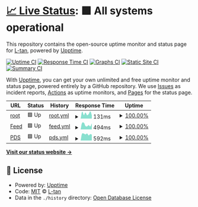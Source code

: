 # [📈 Live Status](https://stats.dolciss.net): <!--live status--> **🟩 All systems operational**

This repository contains the open-source uptime monitor and status page for [L-tan](http://dolciss.net/), powered by [Upptime](https://github.com/upptime/upptime).

[![Uptime CI](https://github.com/dolciss/upptime/workflows/Uptime%20CI/badge.svg)](https://github.com/dolciss/upptime/actions?query=workflow%3A%22Uptime+CI%22)
[![Response Time CI](https://github.com/dolciss/upptime/workflows/Response%20Time%20CI/badge.svg)](https://github.com/dolciss/upptime/actions?query=workflow%3A%22Response+Time+CI%22)
[![Graphs CI](https://github.com/dolciss/upptime/workflows/Graphs%20CI/badge.svg)](https://github.com/dolciss/upptime/actions?query=workflow%3A%22Graphs+CI%22)
[![Static Site CI](https://github.com/dolciss/upptime/workflows/Static%20Site%20CI/badge.svg)](https://github.com/dolciss/upptime/actions?query=workflow%3A%22Static+Site+CI%22)
[![Summary CI](https://github.com/dolciss/upptime/workflows/Summary%20CI/badge.svg)](https://github.com/dolciss/upptime/actions?query=workflow%3A%22Summary+CI%22)

With [Upptime](https://upptime.js.org), you can get your own unlimited and free uptime monitor and status page, powered entirely by a GitHub repository. We use [Issues](https://github.com/dolciss/upptime/issues) as incident reports, [Actions](https://github.com/dolciss/upptime/actions) as uptime monitors, and [Pages](https://stats.dolciss.net) for the status page.

<!--start: status pages-->
<!-- This summary is generated by Upptime (https://github.com/upptime/upptime) -->
<!-- Do not edit this manually, your changes will be overwritten -->
<!-- prettier-ignore -->
| URL | Status | History | Response Time | Uptime |
| --- | ------ | ------- | ------------- | ------ |
| <img alt="" src="https://icons.duckduckgo.com/ip3/dolciss.net.ico" height="13"> [root](https://dolciss.net/) | 🟩 Up | [root.yml](https://github.com/dolciss/upptime/commits/HEAD/history/root.yml) | <details><summary><img alt="Response time graph" src="./graphs/root/response-time-week.png" height="20"> 131ms</summary><br><a href="https://stats.dolciss.net/history/root"><img alt="Response time 154" src="https://img.shields.io/endpoint?url=https%3A%2F%2Fraw.githubusercontent.com%2Fdolciss%2Fupptime%2FHEAD%2Fapi%2Froot%2Fresponse-time.json"></a><br><a href="https://stats.dolciss.net/history/root"><img alt="24-hour response time 85" src="https://img.shields.io/endpoint?url=https%3A%2F%2Fraw.githubusercontent.com%2Fdolciss%2Fupptime%2FHEAD%2Fapi%2Froot%2Fresponse-time-day.json"></a><br><a href="https://stats.dolciss.net/history/root"><img alt="7-day response time 131" src="https://img.shields.io/endpoint?url=https%3A%2F%2Fraw.githubusercontent.com%2Fdolciss%2Fupptime%2FHEAD%2Fapi%2Froot%2Fresponse-time-week.json"></a><br><a href="https://stats.dolciss.net/history/root"><img alt="30-day response time 178" src="https://img.shields.io/endpoint?url=https%3A%2F%2Fraw.githubusercontent.com%2Fdolciss%2Fupptime%2FHEAD%2Fapi%2Froot%2Fresponse-time-month.json"></a><br><a href="https://stats.dolciss.net/history/root"><img alt="1-year response time 154" src="https://img.shields.io/endpoint?url=https%3A%2F%2Fraw.githubusercontent.com%2Fdolciss%2Fupptime%2FHEAD%2Fapi%2Froot%2Fresponse-time-year.json"></a></details> | <details><summary><a href="https://stats.dolciss.net/history/root">100.00%</a></summary><a href="https://stats.dolciss.net/history/root"><img alt="All-time uptime 100.00%" src="https://img.shields.io/endpoint?url=https%3A%2F%2Fraw.githubusercontent.com%2Fdolciss%2Fupptime%2FHEAD%2Fapi%2Froot%2Fuptime.json"></a><br><a href="https://stats.dolciss.net/history/root"><img alt="24-hour uptime 100.00%" src="https://img.shields.io/endpoint?url=https%3A%2F%2Fraw.githubusercontent.com%2Fdolciss%2Fupptime%2FHEAD%2Fapi%2Froot%2Fuptime-day.json"></a><br><a href="https://stats.dolciss.net/history/root"><img alt="7-day uptime 100.00%" src="https://img.shields.io/endpoint?url=https%3A%2F%2Fraw.githubusercontent.com%2Fdolciss%2Fupptime%2FHEAD%2Fapi%2Froot%2Fuptime-week.json"></a><br><a href="https://stats.dolciss.net/history/root"><img alt="30-day uptime 100.00%" src="https://img.shields.io/endpoint?url=https%3A%2F%2Fraw.githubusercontent.com%2Fdolciss%2Fupptime%2FHEAD%2Fapi%2Froot%2Fuptime-month.json"></a><br><a href="https://stats.dolciss.net/history/root"><img alt="1-year uptime 100.00%" src="https://img.shields.io/endpoint?url=https%3A%2F%2Fraw.githubusercontent.com%2Fdolciss%2Fupptime%2FHEAD%2Fapi%2Froot%2Fuptime-year.json"></a></details>
| <img alt="" src="https://icons.duckduckgo.com/ip3/bsky-feed.dolciss.net.ico" height="13"> [Feed](https://bsky-feed.dolciss.net/.well-known/did.json) | 🟩 Up | [feed.yml](https://github.com/dolciss/upptime/commits/HEAD/history/feed.yml) | <details><summary><img alt="Response time graph" src="./graphs/feed/response-time-week.png" height="20"> 494ms</summary><br><a href="https://stats.dolciss.net/history/feed"><img alt="Response time 582" src="https://img.shields.io/endpoint?url=https%3A%2F%2Fraw.githubusercontent.com%2Fdolciss%2Fupptime%2FHEAD%2Fapi%2Ffeed%2Fresponse-time.json"></a><br><a href="https://stats.dolciss.net/history/feed"><img alt="24-hour response time 633" src="https://img.shields.io/endpoint?url=https%3A%2F%2Fraw.githubusercontent.com%2Fdolciss%2Fupptime%2FHEAD%2Fapi%2Ffeed%2Fresponse-time-day.json"></a><br><a href="https://stats.dolciss.net/history/feed"><img alt="7-day response time 494" src="https://img.shields.io/endpoint?url=https%3A%2F%2Fraw.githubusercontent.com%2Fdolciss%2Fupptime%2FHEAD%2Fapi%2Ffeed%2Fresponse-time-week.json"></a><br><a href="https://stats.dolciss.net/history/feed"><img alt="30-day response time 512" src="https://img.shields.io/endpoint?url=https%3A%2F%2Fraw.githubusercontent.com%2Fdolciss%2Fupptime%2FHEAD%2Fapi%2Ffeed%2Fresponse-time-month.json"></a><br><a href="https://stats.dolciss.net/history/feed"><img alt="1-year response time 582" src="https://img.shields.io/endpoint?url=https%3A%2F%2Fraw.githubusercontent.com%2Fdolciss%2Fupptime%2FHEAD%2Fapi%2Ffeed%2Fresponse-time-year.json"></a></details> | <details><summary><a href="https://stats.dolciss.net/history/feed">100.00%</a></summary><a href="https://stats.dolciss.net/history/feed"><img alt="All-time uptime 99.98%" src="https://img.shields.io/endpoint?url=https%3A%2F%2Fraw.githubusercontent.com%2Fdolciss%2Fupptime%2FHEAD%2Fapi%2Ffeed%2Fuptime.json"></a><br><a href="https://stats.dolciss.net/history/feed"><img alt="24-hour uptime 100.00%" src="https://img.shields.io/endpoint?url=https%3A%2F%2Fraw.githubusercontent.com%2Fdolciss%2Fupptime%2FHEAD%2Fapi%2Ffeed%2Fuptime-day.json"></a><br><a href="https://stats.dolciss.net/history/feed"><img alt="7-day uptime 100.00%" src="https://img.shields.io/endpoint?url=https%3A%2F%2Fraw.githubusercontent.com%2Fdolciss%2Fupptime%2FHEAD%2Fapi%2Ffeed%2Fuptime-week.json"></a><br><a href="https://stats.dolciss.net/history/feed"><img alt="30-day uptime 100.00%" src="https://img.shields.io/endpoint?url=https%3A%2F%2Fraw.githubusercontent.com%2Fdolciss%2Fupptime%2FHEAD%2Fapi%2Ffeed%2Fuptime-month.json"></a><br><a href="https://stats.dolciss.net/history/feed"><img alt="1-year uptime 99.98%" src="https://img.shields.io/endpoint?url=https%3A%2F%2Fraw.githubusercontent.com%2Fdolciss%2Fupptime%2FHEAD%2Fapi%2Ffeed%2Fuptime-year.json"></a></details>
| <img alt="" src="https://icons.duckduckgo.com/ip3/pds.dolciss.net.ico" height="13"> [PDS](https://pds.dolciss.net/xrpc/_health) | 🟩 Up | [pds.yml](https://github.com/dolciss/upptime/commits/HEAD/history/pds.yml) | <details><summary><img alt="Response time graph" src="./graphs/pds/response-time-week.png" height="20"> 592ms</summary><br><a href="https://stats.dolciss.net/history/pds"><img alt="Response time 509" src="https://img.shields.io/endpoint?url=https%3A%2F%2Fraw.githubusercontent.com%2Fdolciss%2Fupptime%2FHEAD%2Fapi%2Fpds%2Fresponse-time.json"></a><br><a href="https://stats.dolciss.net/history/pds"><img alt="24-hour response time 553" src="https://img.shields.io/endpoint?url=https%3A%2F%2Fraw.githubusercontent.com%2Fdolciss%2Fupptime%2FHEAD%2Fapi%2Fpds%2Fresponse-time-day.json"></a><br><a href="https://stats.dolciss.net/history/pds"><img alt="7-day response time 592" src="https://img.shields.io/endpoint?url=https%3A%2F%2Fraw.githubusercontent.com%2Fdolciss%2Fupptime%2FHEAD%2Fapi%2Fpds%2Fresponse-time-week.json"></a><br><a href="https://stats.dolciss.net/history/pds"><img alt="30-day response time 531" src="https://img.shields.io/endpoint?url=https%3A%2F%2Fraw.githubusercontent.com%2Fdolciss%2Fupptime%2FHEAD%2Fapi%2Fpds%2Fresponse-time-month.json"></a><br><a href="https://stats.dolciss.net/history/pds"><img alt="1-year response time 510" src="https://img.shields.io/endpoint?url=https%3A%2F%2Fraw.githubusercontent.com%2Fdolciss%2Fupptime%2FHEAD%2Fapi%2Fpds%2Fresponse-time-year.json"></a></details> | <details><summary><a href="https://stats.dolciss.net/history/pds">100.00%</a></summary><a href="https://stats.dolciss.net/history/pds"><img alt="All-time uptime 99.99%" src="https://img.shields.io/endpoint?url=https%3A%2F%2Fraw.githubusercontent.com%2Fdolciss%2Fupptime%2FHEAD%2Fapi%2Fpds%2Fuptime.json"></a><br><a href="https://stats.dolciss.net/history/pds"><img alt="24-hour uptime 100.00%" src="https://img.shields.io/endpoint?url=https%3A%2F%2Fraw.githubusercontent.com%2Fdolciss%2Fupptime%2FHEAD%2Fapi%2Fpds%2Fuptime-day.json"></a><br><a href="https://stats.dolciss.net/history/pds"><img alt="7-day uptime 100.00%" src="https://img.shields.io/endpoint?url=https%3A%2F%2Fraw.githubusercontent.com%2Fdolciss%2Fupptime%2FHEAD%2Fapi%2Fpds%2Fuptime-week.json"></a><br><a href="https://stats.dolciss.net/history/pds"><img alt="30-day uptime 100.00%" src="https://img.shields.io/endpoint?url=https%3A%2F%2Fraw.githubusercontent.com%2Fdolciss%2Fupptime%2FHEAD%2Fapi%2Fpds%2Fuptime-month.json"></a><br><a href="https://stats.dolciss.net/history/pds"><img alt="1-year uptime 99.99%" src="https://img.shields.io/endpoint?url=https%3A%2F%2Fraw.githubusercontent.com%2Fdolciss%2Fupptime%2FHEAD%2Fapi%2Fpds%2Fuptime-year.json"></a></details>

<!--end: status pages-->

[**Visit our status website →**](https://stats.dolciss.net)

## 📄 License

- Powered by: [Upptime](https://github.com/upptime/upptime)
- Code: [MIT](./LICENSE) © [L-tan](http://dolciss.net/)
- Data in the `./history` directory: [Open Database License](https://opendatacommons.org/licenses/odbl/1-0/)
